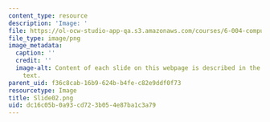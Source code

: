 ```yaml
---
content_type: resource
description: 'Image: '
file: https://ol-ocw-studio-app-qa.s3.amazonaws.com/courses/6-004-computation-structures-spring-2017/dc16c05b0a93cd723b054e87ba1c3a79_Slide02.png
file_type: image/png
image_metadata:
  caption: ''
  credit: ''
  image-alt: Content of each slide on this webpage is described in the surrounding
    text.
parent_uid: f36c8cab-16b9-624b-b4fe-c82e9ddf0f73
resourcetype: Image
title: Slide02.png
uid: dc16c05b-0a93-cd72-3b05-4e87ba1c3a79
---
```

